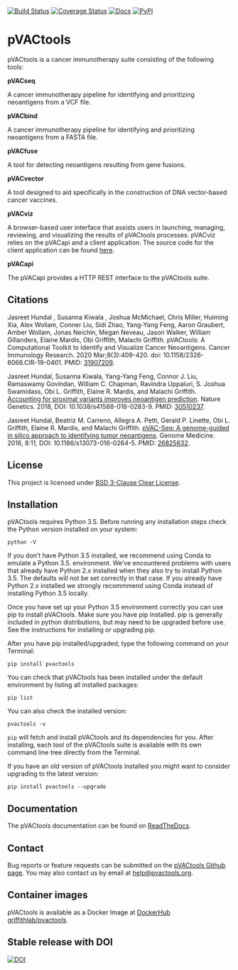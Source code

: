 [![Build Status](https://travis-ci.org/griffithlab/pVACtools.svg?branch=master)](https://travis-ci.org/griffithlab/pVACtools)
[![Coverage Status](https://coveralls.io/repos/github/griffithlab/pVACtools/badge.svg?branch=master)](https://coveralls.io/github/griffithlab/pVACtools?branch=master)
[![Docs](https://readthedocs.org/projects/pvactools/badge/?version=latest)](http://pvactools.readthedocs.io/en/latest/?badge=latest)
<a href="https://pypi.python.org/pypi/pvactools/">
    <img src="https://img.shields.io/pypi/v/pvactools.svg?maxAge=1000" alt="PyPI" />
</a>

# pVACtools

pVACtools is a cancer immunotherapy suite consisting of the following tools:

**pVACseq**

A cancer immunotherapy pipeline for identifying and prioritizing neoantigens from a VCF file.

**pVACbind**

A cancer immunotherapy pipeline for identifying and prioritizing neoantigens from a FASTA file.

**pVACfuse**

A tool for detecting neoantigens resulting from gene fusions.

**pVACvector**

A tool designed to aid specifically in the construction of DNA vector-based cancer vaccines.

**pVACviz**

A browser-based user interface that assists users in launching, managing, reviewing, and visualizing the results of pVACtools processes. pVACviz relies on the pVACapi and a client application. The source code for the client application can be found <a href="https://github.com/griffithlab/BGA-interface-projects/tree/master/apps/pvacviz">here</a>.

**pVACapi**

The pVACapi provides a HTTP REST interface to the pVACtools suite.

## Citations
Jasreet Hundal , Susanna Kiwala , Joshua McMichael, Chris Miller, Huiming Xia, Alex Wollam, Conner Liu, Sidi Zhao, Yang-Yang Feng, Aaron Graubert, Amber Wollam, Jonas Neichin, Megan Neveau, Jason Walker, William Gillanders, Elaine Mardis, Obi Griffith, Malachi Griffith. pVACtools: A Computational Toolkit to Identify and Visualize Cancer Neoantigens. Cancer Immunology Research. 2020 Mar;8(3):409-420. doi: 10.1158/2326-6066.CIR-19-0401. PMID: <a href="https://www.ncbi.nlm.nih.gov/pubmed/31907209">31907209</a>.

Jasreet Hundal, Susanna Kiwala, Yang-Yang Feng, Connor J. Liu, Ramaswamy Govindan, William C. Chapman, Ravindra Uppaluri, S. Joshua Swamidass, Obi L. Griffith, Elaine R. Mardis, and Malachi Griffith. <a href="https://doi.org/10.1038/s41588-018-0283-9">Accounting for proximal variants improves neoantigen prediction</a>. Nature Genetics. 2018, DOI: 10.1038/s41588-018-0283-9. PMID: <a href="https://www.ncbi.nlm.nih.gov/pubmed/30510237">30510237</a>.

Jasreet Hundal, Beatriz M. Carreno, Allegra A. Petti, Gerald P. Linette, Obi L. Griffith, Elaine R. Mardis, and Malachi Griffith. <a href="http://www.genomemedicine.com/content/8/1/11">pVAC-Seq: A genome-guided in silico approach to identifying tumor neoantigens</a>. Genome Medicine. 2016, 8:11, DOI: 10.1186/s13073-016-0264-5. PMID: <a href="http://www.ncbi.nlm.nih.gov/pubmed/26825632">26825632</a>.

## License
This project is licensed under <a href="https://spdx.org/licenses/BSD-3-Clause-Clear.html">BSD 3-Clause Clear License</a>.

## Installation
pVACtools requires Python 3.5. Before running any installation steps check the Python version installed on your system:

`python -V`

If you don’t have Python 3.5 installed, we recommend using Conda to emulate a Python 3.5. environment. We’ve encountered problems with users that already have Python 2.x installed when they also try to install Python 3.5. The defaults will not be set correctly in that case. If you already have Python 2.x installed we strongly recommmend using Conda instead of installing Python 3.5 locally.

Once you have set up your Python 3.5 environment correctly you can use pip to install pVACtools. Make sure you have pip installed. pip is generally included in python distributions, but may need to be upgraded before use. See the instructions for installing or upgrading pip.

After you have pip installed/upgraded, type the following command on your Terminal:

`pip install pvactools`

You can check that pVACtools has been installed under the default environment by listing all installed packages:

`pip list`

You can also check the installed version:

`pvactools -v`

`pip` will fetch and install pVACtools and its dependencies for you. After installing, each tool of the pVACtools suite is available with its own command line tree directly from the Terminal.

If you have an old version of pVACtools installed you might want to consider upgrading to the latest version:

`pip install pvactools --upgrade`

## Documentation

The pVACtools documentation can be found on <a href="http://pvactools.readthedocs.io/">ReadTheDocs</a>.

## Contact

Bug reports or feature requests can be submitted on the <a href="https://github.com/griffithlab/pVACtools/issues">pVACtools Github page</a>. You may also contact us by email at help@pvactools.org.

## Container images

pVACtools is available as a Docker Image at <a href="https://hub.docker.com/r/griffithlab/pvactools/">DockerHub griffithlab/pvactools</a>.

## Stable release with DOI

[![DOI](https://zenodo.org/badge/102625109.svg)](https://zenodo.org/badge/latestdoi/102625109)
